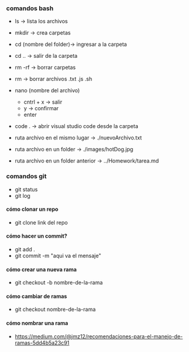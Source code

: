 

### comandos bash
- ls -> lista los archivos
- mkdir -> crea carpetas
- cd (nombre del folder)-> ingresar a la carpeta
- cd .. -> salir de la carpeta
- rm -rf -> borrar carpetas
- rm -> borrar archivos .txt .js .sh
- nano (nombre del archivo)
    - cntrl + x -> salir
    - y -> confirmar
    - enter
- code . -> abrir visual studio code desde la carpeta

- ruta archivo en el mismo lugar -> ./nuevoArchivo.txt

- ruta archivo en un folder -> ./images/hotDog.jpg

- ruta archivo en un folder anterior -> ../Homework/tarea.md

### comandos git 
- git status
- git log
#### cómo clonar un repo
- git clone link del repo
#### cómo hacer un commit?
- git add .
- git commit -m "aqui va el mensaje"
#### cómo crear una nueva rama
- git checkout -b nombre-de-la-rama
#### cómo cambiar de ramas
- git checkout nombre-de-la-rama
#### cómo nombrar una rama
- https://medium.com/@jmz12/recomendaciones-para-el-manejo-de-ramas-5dd4b5a23c91